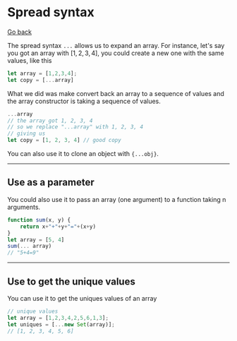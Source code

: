 # Spread syntax

[Go back](../../../../../archives/info/web/_old#advanced-syntax)

The spread syntax `...` allows us to expand an array. For instance, let's say you got an array with $[1,2,3,4]$, you could create a new one with the same values, like this

```js
let array = [1,2,3,4];
let copy = [...array]
```

What we did was make convert back an array to a sequence of values and the array constructor is taking a sequence of values. 

```js
...array
// the array got 1, 2, 3, 4
// so we replace "...array" with 1, 2, 3, 4
// giving us
let copy = [1, 2, 3, 4] // good copy
```

You can also use it to clone an object with `{...obj}`.

<hr class="sl">

## Use as a parameter

You could also use it to pass an array (one argument) to a function taking n arguments.

```js
function sum(x, y) {
    return x+"+"+y+"="+(x+y)
}
let array = [5, 4]
sum(... array)
// "5+4=9"
```

<hr class="sr">

## Use to get the unique values

You can use it to get the uniques values of an array

```js
// unique values
let array = [1,2,3,4,2,5,6,1,3];
let uniques = [...new Set(array)];
// [1, 2, 3, 4, 5, 6]
```